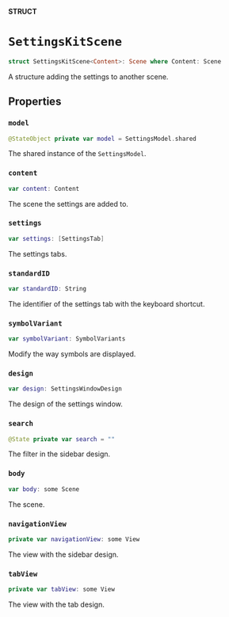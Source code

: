 **STRUCT**

# `SettingsKitScene`

```swift
struct SettingsKitScene<Content>: Scene where Content: Scene
```

A structure adding the settings to another scene.

## Properties
### `model`

```swift
@StateObject private var model = SettingsModel.shared
```

The shared instance of the ``SettingsModel``.

### `content`

```swift
var content: Content
```

The scene the settings are added to.

### `settings`

```swift
var settings: [SettingsTab]
```

The settings tabs.

### `standardID`

```swift
var standardID: String
```

The identifier of the settings tab with the keyboard shortcut.

### `symbolVariant`

```swift
var symbolVariant: SymbolVariants
```

Modify the way symbols are displayed.

### `design`

```swift
var design: SettingsWindowDesign
```

The design of the settings window.

### `search`

```swift
@State private var search = ""
```

The filter in the sidebar design.

### `body`

```swift
var body: some Scene
```

The scene.

### `navigationView`

```swift
private var navigationView: some View
```

The view with the sidebar design.

### `tabView`

```swift
private var tabView: some View
```

The view with the tab design.
